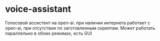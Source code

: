 # voice-assistant
Голосовой ассистент на open-ai. при наличии интернета работает с open-ai, при отсутствии по заготовленным скриптам. Может работать параллельно в обоих режимах, есть GUI
